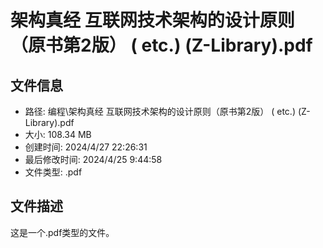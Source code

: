 ﻿# 架构真经 互联网技术架构的设计原则（原书第2版） ( etc.) (Z-Library).pdf

## 文件信息
- 路径: 编程\架构真经 互联网技术架构的设计原则（原书第2版） ( etc.) (Z-Library).pdf
- 大小: 108.34 MB
- 创建时间: 2024/4/27 22:26:31
- 最后修改时间: 2024/4/25 9:44:58
- 文件类型: .pdf

## 文件描述
这是一个.pdf类型的文件。

